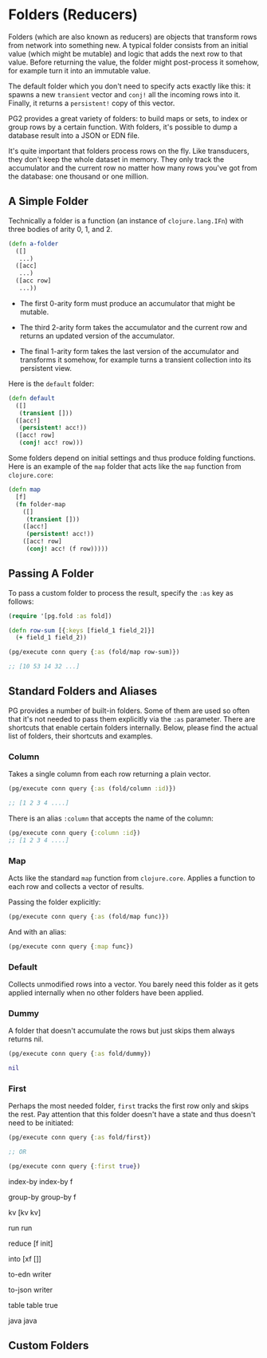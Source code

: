 # Folders (Reducers)

Folders (which are also known as reducers) are objects that transform rows from
network into something new. A typical folder consists from an initial value
(which might be mutable) and logic that adds the next row to that value. Before
returning the value, the folder might post-process it somehow, for example turn
it into an immutable value.

The default folder which you don't need to specify acts exactly like this: it
spawns a new `transient` vector and `conj!` all the incoming rows into
it. Finally, it returns a `persistent!` copy of this vector.

PG2 provides a great variety of folders: to build maps or sets, to index or
group rows by a certain function. With folders, it's possible to dump a database
result into a JSON or EDN file.

It's quite important that folders process rows on the fly. Like transducers,
they don't keep the whole dataset in memory. They only track the accumulator and
the current row no matter how many rows you've got from the database: one
thousand or one million.

## A Simple Folder

Technically a folder is a function (an instance of `clojure.lang.IFn`) with
three bodies of arity 0, 1, and 2.

~~~clojure
(defn a-folder
  ([]
   ...)
  ([acc]
   ...)
  ([acc row]
   ...))
~~~

- The first 0-arity form must produce an accumulator that might be mutable.

- The third 2-arity form takes the accumulator and the current row and returns
  an updated version of the accumulator.

- The final 1-arity form takes the last version of the accumulator and
  transforms it somehow, for example turns a transient collection into its
  persistent view.

Here is the `default` folder:

~~~clojure
(defn default
  ([]
   (transient []))
  ([acc!]
   (persistent! acc!))
  ([acc! row]
   (conj! acc! row)))
~~~

Some folders depend on initial settings and thus produce folding functions. Here
is an example of the `map` folder that acts like the `map` function from
`clojure.core`:

~~~clojure
(defn map
  [f]
  (fn folder-map
    ([]
     (transient []))
    ([acc!]
     (persistent! acc!))
    ([acc! row]
     (conj! acc! (f row)))))
~~~

## Passing A Folder

To pass a custom folder to process the result, specify the `:as` key as follows:

~~~clojure
(require '[pg.fold :as fold])

(defn row-sum [{:keys [field_1 field_2]}]
  (+ field_1 field_2))

(pg/execute conn query {:as (fold/map row-sum)})

;; [10 53 14 32 ...]
~~~

## Standard Folders and Aliases

PG provides a number of built-in folders. Some of them are used so often that
it's not needed to pass them explicitly via the `:as` parameter. There are
shortcuts that enable certain folders internally. Below, please find the actual
list of folders, their shortcuts and examples.

### Column

Takes a single column from each row returning a plain vector.

~~~clojure
(pg/execute conn query {:as (fold/column :id)})

;; [1 2 3 4 ....]
~~~

There is an alias `:column` that accepts the name of the column:

~~~clojure
(pg/execute conn query {:column :id})
;; [1 2 3 4 ....]
~~~

### Map

Acts like the standard `map` function from `clojure.core`. Applies a function to
each row and collects a vector of results.

Passing the folder explicitly:

~~~clojure
(pg/execute conn query {:as (fold/map func)})
~~~

And with an alias:

~~~clojure
(pg/execute conn query {:map func})
~~~

### Default

Collects unmodified rows into a vector. You barely need this folder as it gets
applied internally when no other folders have been applied.

### Dummy

A folder that doesn't accumulate the rows but just skips them always returns
nil.

~~~clojure
(pg/execute conn query {:as fold/dummy})

nil
~~~

### First

Perhaps the most needed folder, `first` tracks the first row only and skips the
rest. Pay attention that this folder doesn't have a state and thus doesn't need
to be initiated:

~~~clojure
(pg/execute conn query {:as fold/first})

;; OR

(pg/execute conn query {:first true})
~~~


index-by
index-by f

group-by
group-by f


kv
[kv kv]

run
run

reduce
[f init]


into
[xf []]

to-edn
writer

to-json
writer

table
table true


java
java


## Custom Folders
